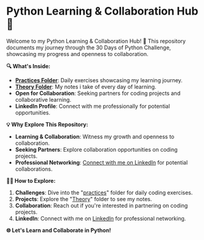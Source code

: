 # Python Learning & Collaboration Hub 🚀

Welcome to my Python Learning & Collaboration Hub! 🐍 This repository documents my journey through the 30 Days of Python Challenge, showcasing my progress and openness to collaboration.

**🔍 What's Inside:**
- **[Practices Folder](./practices)**: Daily exercises showcasing my learning journey.
- **[Theory Folder](./theory)**: My notes i take of every day of learning.
- **Open for Collaboration**: Seeking partners for coding projects and collaborative learning.
- **LinkedIn Profile**: Connect with me professionally for potential opportunities.

**💡 Why Explore This Repository:**
- **Learning & Collaboration**: Witness my growth and openness to collaboration.
- **Seeking Partners**: Explore collaboration opportunities on coding projects.
- **Professional Networking**: [Connect with me on LinkedIn](https://www.linkedin.com/in/albert-portas-avelli-16212b279) for potential collaborations.

**👩‍💻 How to Explore:**
1. **Challenges**: Dive into the "[practices](./practices)" folder for daily coding exercises.
2. **Projects**: Explore the "[Theory](./theory)" folder to see my notes.
3. **Collaboration**: Reach out if you're interested in partnering on coding projects.
4. **LinkedIn**: Connect with me on [LinkedIn](https://www.linkedin.com/in/albert-portas-avelli-16212b279) for professional networking.

**🌐 Let's Learn and Collaborate in Python!** 
